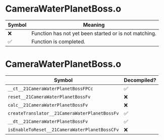 # CameraWaterPlanetBoss.o
| Symbol | Meaning 
| ------------- | ------------- 
| :x: | Function has not yet been started or is not matching. 
| :white_check_mark: | Function is completed. 


# CameraWaterPlanetBoss.o
| Symbol | Decompiled? |
| ------------- | ------------- |
| `__ct__21CameraWaterPlanetBossFPCc` | :white_check_mark: |
| `reset__21CameraWaterPlanetBossFv` | :x: |
| `calc__21CameraWaterPlanetBossFv` | :x: |
| `createTranslator__21CameraWaterPlanetBossFv` | :white_check_mark: |
| `__dt__21CameraWaterPlanetBossFv` | :white_check_mark: |
| `isEnableToReset__21CameraWaterPlanetBossCFv` | :x: |
